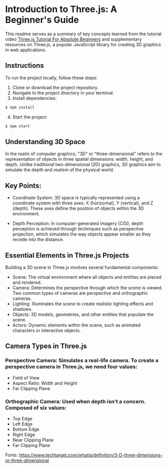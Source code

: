 # Introduction to Three.js: A Beginner's Guide
This readme serves as a summary of key concepts learned from the tutorial video [Three.js Tutorial For Absolute Beginners](https://www.youtube.com/watch?v=xJAfLdUgdc4&list=PLjcjAqAnHd1EIxV4FSZIiJZvsdrBc1Xho) and supplementary resources on Three.js, a popular JavaScript library for creating 3D graphics in web applications.

## Instructions
To run the project locally, follow these steps:

1. Clone or download the project repository.
2. Navigate to the project directory in your terminal.
3. Install dependencies:

```bash
$ npm install
```
4. Start the project:
```bash
$ npm start
```

## Understanding 3D Space
In the realm of computer graphics, "3D" or "three-dimensional" refers to the representation of objects in three spatial dimensions: width, height, and depth. Unlike traditional two-dimensional (2D) graphics, 3D graphics aim to simulate the depth and realism of the physical world.

## Key Points:
- Coordinate System: 3D space is typically represented using a coordinate system with three axes: X (horizontal), Y (vertical), and Z (depth). These axes define the position of objects within the 3D environment.

- Depth Perception: In computer-generated imagery (CGI), depth perception is achieved through techniques such as perspective projection, which simulates the way objects appear smaller as they recede into the distance.


## Essential Elements in Three.js Projects
Building a 3D scene in Three.js involves several fundamental components:

- Scene: The virtual environment where all objects and entities are placed and rendered.
- Camera: Determines the perspective through which the scene is viewed. Two common types of cameras are perspective and orthographic cameras.
- Lighting: Illuminates the scene to create realistic lighting effects and shadows.
- Objects: 3D models, geometries, and other entities that populate the scene.
- Actors: Dynamic elements within the scene, such as animated characters or interactive objects.

## Camera Types in Three.js
### Perspective Camera: Simulates a real-life camera. To create a perspective camera in Three.js, we need four values:

- Field of View
- Aspect Ratio: Width and Height
- Far Clipping Plane

### Orthographic Camera: Used when depth isn't a concern. Composed of six values:
- Top Edge
- Left Edge
- Bottom Edge
- Right Edge
- Near Clipping Plane
- Far Clipping Plane




Fonts: https://www.techtarget.com/whatis/definition/3-D-three-dimensions-or-three-dimensional
